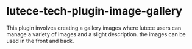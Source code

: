 # lutece-tech-plugin-image-gallery
This plugin  involves creating a gallery images where lutece users can manage a variety of images and a slight description. the images can be used in the front and back.

